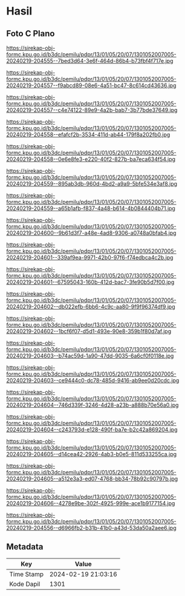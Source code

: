# Hasil

## Foto C Plano

https://sirekap-obj-formc.kpu.go.id/b3dc/pemilu/pdpr/13/01/05/20/07/1301052007005-20240219-204555--7bed3d64-3e6f-464d-86b4-b73fbf4f717e.jpg

https://sirekap-obj-formc.kpu.go.id/b3dc/pemilu/pdpr/13/01/05/20/07/1301052007005-20240219-204557--f9abcd89-08e6-4a51-bc47-8c614cd43636.jpg

https://sirekap-obj-formc.kpu.go.id/b3dc/pemilu/pdpr/13/01/05/20/07/1301052007005-20240219-204557--c4e74122-89e9-4a2b-bab7-3b77bde37649.jpg

https://sirekap-obj-formc.kpu.go.id/b3dc/pemilu/pdpr/13/01/05/20/07/1301052007005-20240219-204558--efafcf2b-3534-411d-ab44-179f8a202fb0.jpg

https://sirekap-obj-formc.kpu.go.id/b3dc/pemilu/pdpr/13/01/05/20/07/1301052007005-20240219-204558--0e6e8fe3-e220-40f2-827b-ba7eca634f54.jpg

https://sirekap-obj-formc.kpu.go.id/b3dc/pemilu/pdpr/13/01/05/20/07/1301052007005-20240219-204559--895ab3db-960d-4bd2-a9a9-5bfe534e3af8.jpg

https://sirekap-obj-formc.kpu.go.id/b3dc/pemilu/pdpr/13/01/05/20/07/1301052007005-20240219-204559--a65b1afb-f837-4a48-b614-4b0844404b71.jpg

https://sirekap-obj-formc.kpu.go.id/b3dc/pemilu/pdpr/13/01/05/20/07/1301052007005-20240219-204600--9b61d3f7-a48e-4ad8-9306-a0748a0bfab4.jpg

https://sirekap-obj-formc.kpu.go.id/b3dc/pemilu/pdpr/13/01/05/20/07/1301052007005-20240219-204601--339af9ea-9971-42b0-97f6-f74edbca4c2b.jpg

https://sirekap-obj-formc.kpu.go.id/b3dc/pemilu/pdpr/13/01/05/20/07/1301052007005-20240219-204601--67595043-160b-412d-bac7-3fe90b5d7f00.jpg

https://sirekap-obj-formc.kpu.go.id/b3dc/pemilu/pdpr/13/01/05/20/07/1301052007005-20240219-204602--db022efb-6bb6-4c9c-aa80-9f9f96374df9.jpg

https://sirekap-obj-formc.kpu.go.id/b3dc/pemilu/pdpr/13/01/05/20/07/1301052007005-20240219-204602--1bcf6f07-d5d1-493e-90e8-359b1f80d7af.jpg

https://sirekap-obj-formc.kpu.go.id/b3dc/pemilu/pdpr/13/01/05/20/07/1301052007005-20240219-204603--b74ac59d-1a90-47dd-9035-6a6cf0f0118e.jpg

https://sirekap-obj-formc.kpu.go.id/b3dc/pemilu/pdpr/13/01/05/20/07/1301052007005-20240219-204603--ce9444c0-dc78-485d-9416-ab9ee0d20cdc.jpg

https://sirekap-obj-formc.kpu.go.id/b3dc/pemilu/pdpr/13/01/05/20/07/1301052007005-20240219-204604--746d339f-3246-4d28-a23b-a888b70e56a0.jpg

https://sirekap-obj-formc.kpu.go.id/b3dc/pemilu/pdpr/13/01/05/20/07/1301052007005-20240219-204604--c243793d-e128-490f-ba7e-b2c42a869204.jpg

https://sirekap-obj-formc.kpu.go.id/b3dc/pemilu/pdpr/13/01/05/20/07/1301052007005-20240219-204605--d14cea42-2926-4ab3-b0e5-811d533255ca.jpg

https://sirekap-obj-formc.kpu.go.id/b3dc/pemilu/pdpr/13/01/05/20/07/1301052007005-20240219-204605--a512e3a3-ed07-4768-bb34-78b92c90797b.jpg

https://sirekap-obj-formc.kpu.go.id/b3dc/pemilu/pdpr/13/01/05/20/07/1301052007005-20240219-204606--4278e9be-302f-4925-999e-ace1b9177154.jpg

https://sirekap-obj-formc.kpu.go.id/b3dc/pemilu/pdpr/13/01/05/20/07/1301052007005-20240219-204556--d6966fb2-b31b-41b0-a43d-53da50a2aee6.jpg


## Metadata

| Key        | Value               |
| ---------- | ------------------- |
| Time Stamp | 2024-02-19 21:03:16 |
| Kode Dapil | 1301                |



